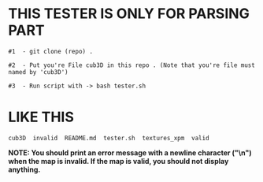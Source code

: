 # THIS TESTER IS ONLY FOR PARSING PART

```
#1  - git clone (repo) .

#2  - Put you're File cub3D in this repo . (Note that you're file must named by 'cub3D')

#3  - Run script with -> bash tester.sh
```

# LIKE THIS
```shell
cub3D  invalid  README.md  tester.sh  textures_xpm  valid
```

**NOTE: You should print an error message with a newline character ("\n") when the map is invalid. If the map is valid, you should not display anything.**
